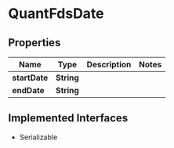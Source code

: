 

# QuantFdsDate


## Properties

Name | Type | Description | Notes
------------ | ------------- | ------------- | -------------
**startDate** | **String** |  | 
**endDate** | **String** |  | 


## Implemented Interfaces

* Serializable


